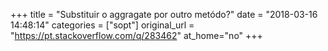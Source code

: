 +++
title = "Substituir o aggragate por outro metódo?"
date = "2018-03-16 14:48:14"
categories = ["sopt"]
original_url = "https://pt.stackoverflow.com/q/283462"
at_home="no"
+++

